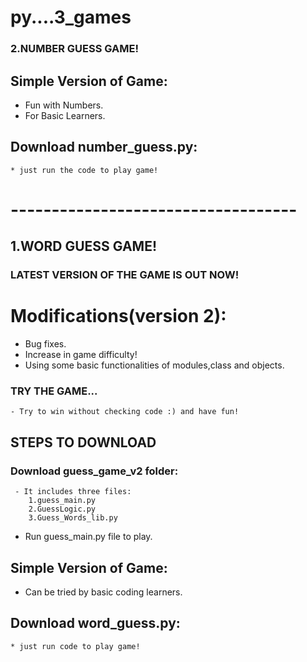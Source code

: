 # py....3_games
### 2.NUMBER GUESS GAME!
## Simple Version of Game:
   * Fun with Numbers.
   * For Basic Learners.
   ## Download number_guess.py:
    * just run the code to play game!    
# -----------------------------------
## 1.WORD GUESS GAME!
### LATEST VERSION OF THE GAME IS OUT NOW!
   # Modifications(version 2):
   * Bug fixes.
   * Increase in game difficulty!
   * Using some basic functionalities of modules,class and objects.
### TRY THE GAME... 
    - Try to win without checking code :) and have fun!
 ## STEPS TO DOWNLOAD
  ### Download guess_game_v2 folder:
     - It includes three files:
        1.guess_main.py
        2.GuessLogic.py
        3.Guess_Words_lib.py
   - Run guess_main.py file to play.
   ## Simple Version of Game:
   * Can be tried by basic coding learners.
   ## Download word_guess.py:
    * just run code to play game!
